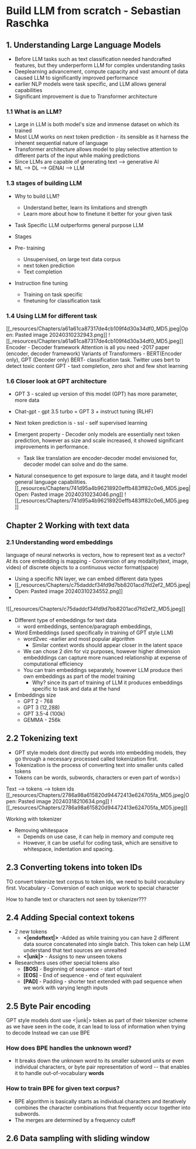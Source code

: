 # Build LLM from scratch - Sebastian Raschka

  
## 1. Understanding Large Language **Models**

- Before LLM tasks such as text classification needed handcrafted features, but they underperform LLM for complex understanding tasks
- Deeplearning advancement, compute capacity and vast amount of data caused LLM to significantly improved performance
- earlier NLP models were task specific, and LLM allows general capabilities
- Significant improvement is due to Transformer architecture
### 1.1 What is an LLM?

- Large in LLM is both model's size and immense dataset on which its trained
- Most LLM works on next token prediction - its sensible as it harness the inherent sequential nature of language
- Transformer architecture allows model to play selective attention to different parts of the input while making predictions
- Since LLMs are capable of generating text --> generative AI
- ML --> DL --> GENAI --> LLM
### 1.3 stages of building LLM
- Why to build LLM?
	- Understand better, learn its limitations and strength
	- Learn more about how to finetune it better for your given task
- Task Specific LLM outperforms general purpose LLM

- Stages
- Pre- training
	- Unsupervised, on large text data corpus
	- next token prediction
	- Text completion
- Instruction fine tuning
	- Training on task specific
	- finetuning for classification task

### 1.4 Using LLM for different task
[[_resources/Chapters/a61a61ca87317de4cb109f4d30a34df0_MD5.jpeg|Open: Pasted image 20240310232943.png]]
![[_resources/Chapters/a61a61ca87317de4cb109f4d30a34df0_MD5.jpeg]]
Encoder - Decoder framework
Attention is all you need -2017 paper (encoder, decoder framework)
Variants of Transformers - BERT(Encoder only), GPT (Decoder only)
BERT- classification task. Twitter uses bert to detect toxic content
GPT - taxt completion, zero shot and few shot learning

### 1.6 Closer look at GPT architecture
- GPT 3 - scaled up version of this model (GPT) has more parameter, more data
- Chat-gpt - gpt 3.5 turbo = GPT 3 + instruct tuning (RLHF)

- Next token prediction is - ssl - self supervised learning
- Emergent property - Decoder only models are essentially next token prediction, however as size and scale increased, it showed significant improvements in performance. 
	- Task like translation are encoder-decoder model envisioned for, decoder model can solve and do the same. 
- Natural consequence to get exposure to large data, and it taught model general language capabilities. 
[[_resources/Chapters/741d95a4b96218920effb483ff82c0e6_MD5.jpeg|Open: Pasted image 20240310234046.png]]
![[_resources/Chapters/741d95a4b96218920effb483ff82c0e6_MD5.jpeg]]


## Chapter 2 Working with text data
### 2.1 Understanding word embeddings
language of neural networks is vectors, how to represent text as a vector?
At its core embedding is mapping - Conversion of any modality(text, image, video) of discrete objects to a continuous vector format(space)
- Using a specific NN layer, we can embed different data types
- [[_resources/Chapters/c75daddcf34fd9d7bb8201acd7fd2ef2_MD5.jpeg|Open: Pasted image 20240310234552.png]]
- 
![[_resources/Chapters/c75daddcf34fd9d7bb8201acd7fd2ef2_MD5.jpeg]]
- Different type of embeddings for text data
	- word embeddings, sentence/paragraph embeddings, 
- Word Embeddings (used specifically in training of GPT style LLM)
	- word2vec -earlier and most popular algorithm
		- Similar context words should appear closer in the latent space
	- We can chose 2 dim for viz purposes, however higher dimension embedddings can capture more nuanced relationship at expense of computational efficiency
	- You can train embeddings separately, however LLM produce theri own embeddings as part of the model training
		- Why? since its part of training of LLM it produces embeddings specific to task and data at the hand
- Embeddings size 
	- GPT 2 - 768
	- GPT 3 (12,288)
	- GPT 3.5-4 (100k)
	- GEMMA - 256k
## 2.2 Tokenizing text

- GPT style models dont directly put words into embedding models, they go through a necessary processed called tokenization first.
- Tokenization is the process of converting text into smaller units called tokens
- Tokens can be words, subwords, characters or even part of words>)

Text --> tokens --> token ids
[[_resources/Chapters/2786a98a615820d94472413e624705fa_MD5.jpeg|Open: Pasted image 20240318210634.png]]
![[_resources/Chapters/2786a98a615820d94472413e624705fa_MD5.jpeg]]

Working with tokenizer
- Removing whitespace
	- Depends on use case, it can help in memory and compute req
	- However, it can be useful for coding task, which are sensitive to whitespace, indentation and spacing.
## 2.3 Converting tokens into token IDs

TO convert tokenize text corpus to token Ids, we need to build vocabulary first.
Vocabulary - Conversion of each unique work to special character

How to handle text or characters not seen by tokenizer???

## 2.4 Adding Special context tokens
- 2 new tokens
	- **<|endoftext|>** -Added as while training you can have 2 different data source concatenated into single batch. This token can help LLM understand that text sources are unrealted
	- **<|unk|>** - Assigns to new unseen tokens
- Researchers uses other special tokens also
	- **\[BOS]** - Beginning of sequence - start of text
	- **\[EOS]** - End of sequence - end of text equivalent
	- **\[PAD]** - Padding - shorter text extended with pad sequence when we work with varying length inputs

## 2.5 Byte Pair encoding
GPT style models dont use <|unk|> token as part of their tokenizer scheme
as we have seen in the code, it can lead to loss of information when trying to decode
Instead we can use BPE

### How does BPE handles the unknown word?
- It breaks down the unknown word to its smaller subword units or even individual characters, or byte pair representation of word -- that enables it to handle out-of-vocabulary **words**

### How to train BPE for given text corpus?
- BPE algorithm is basically starts as individual characters and iteratively combines the character combinations that frequently occur together into subwords. 
- The merges are determined by a frequency cutoff

## 2.6 Data sampling with sliding window
